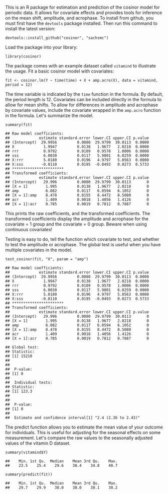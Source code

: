 This is an R package for estimation and prediction of the cosinor model
for periodic data. It allows for covariate effects and provides tools
for inference on the mean shift, amplitude, and acrophase. To install
from github, you must first have the `devtools` package installed. Then
run this command to install the latest version:

    devtools::install_github("cosinor", "sachsmc")

Load the package into your library:

    library(cosinor)

The package comes with an example dataset called `vitamind` to
illustrate the usage. Fit a basic cosinor model with covariates:

    fit <- cosinor.lm(Y ~ time(time) + X + amp.acro(X), data = vitamind, period = 12)

The time variable is indicated by the `time` function in the formula. By
default, the period length is 12. Covariates can be included directly in
the formula to allow for mean shifts. To allow for differences in
amplitude and acrophase by covariate values, include the covariate
wrapped in the `amp.acro` function in the formula. Let's summarize the
model.

    summary(fit)

    ## Raw model coefficients:
    ##             estimate standard.error lower.CI upper.CI p.value
    ## (Intercept)  29.9956         0.0080  29.9799  30.0113  0.0000
    ## X             1.9947         0.0138   1.9677   2.0218  0.0000
    ## rrr           0.9792         0.0109   0.9578   1.0006  0.0000
    ## sss           6.0030         0.0117   5.9801   6.0259  0.0000
    ## X:rrr         5.0180         0.0196   4.9797   5.0563  0.0000
    ## X:sss        -0.0110         0.0195  -0.0493   0.0273  0.5733
    ## ***********************
    ## Transformed coefficients:
    ##             estimate standard.error lower.CI upper.CI p.value
    ## (Intercept)   29.996         0.0080  29.9799  30.0113       0
    ## [X = 1]        1.995         0.0138   1.9677   2.0218       0
    ## amp            6.082         0.0117   6.0594   6.1052       0
    ## [X = 1]:amp    8.478         0.0155   8.4472   8.5080       0
    ## acr            1.409         0.0018   1.4056   1.4126       0
    ## [X = 1]:acr    0.785         0.0019   0.7812   0.7887       0

This prints the raw coefficients, and the transformed coefficients. The
transformed coefficients display the amplitude and acrophase for the
covariate = 1 group and the covariate = 0 group. Beware when using
continuous covariates!

Testing is easy to do, tell the function which covariate to test, and
whether to test the amplitude or acrophase. The global test is useful
when you have multiple covariates in the model.

    test_cosinor(fit, "X", param = "amp")

    ## Raw model coefficients:
    ##             estimate standard.error lower.CI upper.CI p.value
    ## (Intercept)  29.9956         0.0080  29.9799  30.0113  0.0000
    ## X             1.9947         0.0138   1.9677   2.0218  0.0000
    ## rrr           0.9792         0.0109   0.9578   1.0006  0.0000
    ## sss           6.0030         0.0117   5.9801   6.0259  0.0000
    ## X:rrr         5.0180         0.0196   4.9797   5.0563  0.0000
    ## X:sss        -0.0110         0.0195  -0.0493   0.0273  0.5733
    ## ***********************
    ## Transformed coefficients:
    ##             estimate standard.error lower.CI upper.CI p.value
    ## (Intercept)   29.996         0.0080  29.9799  30.0113       0
    ## [X = 1]        1.995         0.0138   1.9677   2.0218       0
    ## amp            6.082         0.0117   6.0594   6.1052       0
    ## [X = 1]:amp    8.478         0.0155   8.4472   8.5080       0
    ## acr            1.409         0.0018   1.4056   1.4126       0
    ## [X = 1]:acr    0.785         0.0019   0.7812   0.7887       0

    ## Global test: 
    ## Statistic: 
    ## [1] 15210
    ## 
    ## 
    ##  P-value: 
    ## [1] 0
    ## 
    ##  Individual tests: 
    ## Statistic: 
    ## [1] 123.3
    ## 
    ## 
    ##  P-value: 
    ## [1] 0
    ## 
    ##  Estimate and confidence interval[1] "2.4 (2.36 to 2.43)"

The predict function allows you to estimate the mean value of your
outcome for individuals. This is useful for adjusting for the seasonal
effects on some measurement. Let's compare the raw values to the
seasonally adjusted values of the vitamin D dataset.

    summary(vitamind$Y)

    ##    Min. 1st Qu.  Median    Mean 3rd Qu.    Max. 
    ##    23.5    25.4    29.6    30.4    34.8    40.7

    summary(predict(fit))

    ##    Min. 1st Qu.  Median    Mean 3rd Qu.    Max. 
    ##    29.7    29.9    30.0    30.0    30.1    30.2

